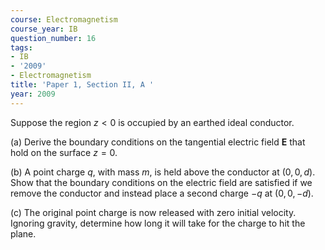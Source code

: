 ```yaml
---
course: Electromagnetism
course_year: IB
question_number: 16
tags:
- IB
- '2009'
- Electromagnetism
title: 'Paper 1, Section II, A '
year: 2009
---
```




Suppose the region $z<0$ is occupied by an earthed ideal conductor.

(a) Derive the boundary conditions on the tangential electric field $\mathbf{E}$ that hold on the surface $z=0$.

(b) A point charge $q$, with mass $m$, is held above the conductor at $(0,0, d)$. Show that the boundary conditions on the electric field are satisfied if we remove the conductor and instead place a second charge $-q$ at $(0,0,-d)$.

(c) The original point charge is now released with zero initial velocity. Ignoring gravity, determine how long it will take for the charge to hit the plane.